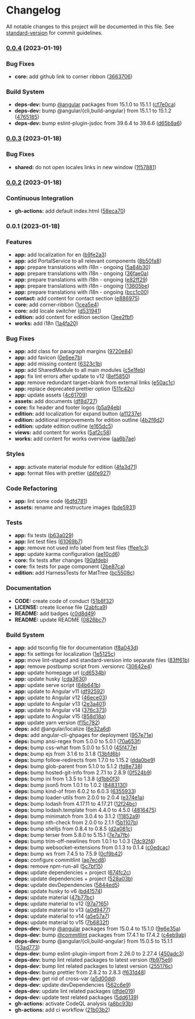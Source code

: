 # Changelog

All notable changes to this project will be documented in this file. See [standard-version](https://github.com/conventional-changelog/standard-version) for commit guidelines.

### [0.0.4](https://github.com/musicEnfanthen/awg-website/compare/v0.0.3...v0.0.4) (2023-01-19)


### Bug Fixes

* **core:** add github link to corner ribbon ([3663706](https://github.com/musicEnfanthen/awg-website/commit/36637062b7964e6b10083f97db18c669ef3ee4fb))


### Build System

* **deps-dev:** bump [@angular](https://github.com/angular) packages from 15.1.0 to 15.1.1 ([cf7e0ca](https://github.com/musicEnfanthen/awg-website/commit/cf7e0ca08026c1c6183b7decc936be6b3994e748))
* **deps-dev:** bump @angular/{cli,build-angular} from 15.1.1 to 15.1.2 ([4765185](https://github.com/musicEnfanthen/awg-website/commit/4765185bfd2f0c6f489e34801124da9ba75314c5))
* **deps-dev:** bump eslint-plugin-jsdoc from 39.6.4 to 39.6.6 ([d65b8a6](https://github.com/musicEnfanthen/awg-website/commit/d65b8a66888d6ac6493fce47807ffe8c057efc8c))

### [0.0.3](https://github.com/musicEnfanthen/awg-website/compare/v0.0.2...v0.0.3) (2023-01-18)


### Bug Fixes

* **shared:** do not open locales links in new window ([1f57881](https://github.com/musicEnfanthen/awg-website/commit/1f57881c5945e2cae7e41ec6f0eb8d9daa2b7103))

### [0.0.2](https://github.com/musicEnfanthen/awg-website/compare/v0.0.1...v0.0.2) (2023-01-18)


### Continuous Integration

* **gh-actions:** add default index.html ([58eca70](https://github.com/musicEnfanthen/awg-website/commit/58eca70bc5f18ca9e02bbeebe66db2add6b15d6a))

### 0.0.1 (2023-01-18)


### Features

* **app:** add localization for en ([b9fe2a3](https://github.com/musicEnfanthen/awg-website/commit/b9fe2a3ba21edcf2a688e58b1121f755dd00934c))
* **app:** add PortalService to all relevant components ([8b50fa8](https://github.com/musicEnfanthen/awg-website/commit/8b50fa83b5b683baf93f187fbc5d0ec8f20eb256))
* **app:** prepare translations with i18n - ongoing ([5a84b30](https://github.com/musicEnfanthen/awg-website/commit/5a84b30eba8c8b1b5e11e71a031518d1a27795b3))
* **app:** prepare translations with i18n - ongoing ([36fae0a](https://github.com/musicEnfanthen/awg-website/commit/36fae0aa9f7717e3abd0598339c4729a23d0df67))
* **app:** prepare translations with i18n - ongoing ([e82ff29](https://github.com/musicEnfanthen/awg-website/commit/e82ff299cbf3afafea81c8f69d87b401ba2ec1b6))
* **app:** prepare translations with i18n - ongoing ([13605be](https://github.com/musicEnfanthen/awg-website/commit/13605be3545340b275c4fe1c1428c47198791a4d))
* **app:** prepare translations with i18n - ongoing ([bcc1c00](https://github.com/musicEnfanthen/awg-website/commit/bcc1c003aab3605fd3ec7a8ff9f8f2fb456bd80c))
* **contact:** add content for contact section ([e886975](https://github.com/musicEnfanthen/awg-website/commit/e8869757899e96aff157c9166e43d957e3abf92f))
* **core:** add corner-ribbon ([1cea5e4](https://github.com/musicEnfanthen/awg-website/commit/1cea5e4d5c844f6ee58a2c395b7c71ceafa8463e))
* **core:** add locale switcher ([d531941](https://github.com/musicEnfanthen/awg-website/commit/d53194107005dd4ad76d2975f993b402ae0fbc80))
* **edition:** add content for edition section ([3ee2fbf](https://github.com/musicEnfanthen/awg-website/commit/3ee2fbfeb620bdf0c18af15bf1164bdd1bc29240))
* **works:** add i18n ([1a4fa20](https://github.com/musicEnfanthen/awg-website/commit/1a4fa205b4987e00a32cd00acad911531b26674a))


### Bug Fixes

* **app:** add class for paragraph margins ([9720e84](https://github.com/musicEnfanthen/awg-website/commit/9720e8442006c6e775f7366d8977d79dd2e96921))
* **app:** add favicon ([0e6ee7b](https://github.com/musicEnfanthen/awg-website/commit/0e6ee7b5e85925bf8695053205c344d3eb28e438))
* **app:** add missing content ([6323c1b](https://github.com/musicEnfanthen/awg-website/commit/6323c1b377af54d06b8ba1033e52f268d0c312d8))
* **app:** add SharedModule to all main modules ([c5e1feb](https://github.com/musicEnfanthen/awg-website/commit/c5e1feb5535847ecd53b3d7a01ed1983685ab8fe))
* **app:** fix lint errors after update to v12 ([8ef5850](https://github.com/musicEnfanthen/awg-website/commit/8ef585048d43d7eb87e3fd70e111fc53a3e56b84))
* **app:** remove redundant target=blank from external links ([e50ac1c](https://github.com/musicEnfanthen/awg-website/commit/e50ac1ce2e4e2a7d2447fed044524a79b41259cd))
* **app:** replace deprecated prettier option ([511c42c](https://github.com/musicEnfanthen/awg-website/commit/511c42ce66c191d99255ff4f419fb1b4ea8840d6))
* **app:** update assets ([4c61709](https://github.com/musicEnfanthen/awg-website/commit/4c6170975aff7bcee272359c96e4eb9134966c93))
* **assets:** add documents ([df8d727](https://github.com/musicEnfanthen/awg-website/commit/df8d7273450657e28263eec98e0adca6c477c576))
* **core:** fix header and footer logos ([b5a94eb](https://github.com/musicEnfanthen/awg-website/commit/b5a94eb234dc80f95b1022d28c3cac259a5e862c))
* **edition:** add localization for expand button ([a11237e](https://github.com/musicEnfanthen/awg-website/commit/a11237e70a18bf4908018f994f0cd75bed53ba75))
* **edition:** additional improvements for edition outline ([4b2f8d2](https://github.com/musicEnfanthen/awg-website/commit/4b2f8d2af87ccad20552ee2256c2526e36fb3323))
* **edition:** update edition outline ([e165dc5](https://github.com/musicEnfanthen/awg-website/commit/e165dc599f563cd15092ef73774c41e834d440bd))
* **views:** add content for works ([5af2c58](https://github.com/musicEnfanthen/awg-website/commit/5af2c58770708520a70d81a2f6872602085464d5))
* **works:** add content for works overview ([aa6b7ae](https://github.com/musicEnfanthen/awg-website/commit/aa6b7ae4fba33e9c7b42626c15096325ee99a904))


### Styles

* **app:** activate material module for edition ([4fa3d71](https://github.com/musicEnfanthen/awg-website/commit/4fa3d71a8cf00ead4429a29a605444fb7ad4e95c))
* **app:** format files with prettier ([d4fe927](https://github.com/musicEnfanthen/awg-website/commit/d4fe927c49020fce1aec424c3e828114d2f46164))


### Code Refactoring

* **app:** lint some code ([6dfd781](https://github.com/musicEnfanthen/awg-website/commit/6dfd781738f30e75de9cb4c78f6aeae702006268))
* **assets:** rename and restructure images ([bde5931](https://github.com/musicEnfanthen/awg-website/commit/bde5931183f1f138a7e89a85ec9e6291bdde8aab))


### Tests

* **app:** fix tests ([b63a029](https://github.com/musicEnfanthen/awg-website/commit/b63a0294df74a51b9497a8437bfdbb110c801d72))
* **app:** lint test files ([61069b7](https://github.com/musicEnfanthen/awg-website/commit/61069b73f063c9f3d8686213c4982de8aea917ea))
* **app:** remove not used info label from test files ([ffee1c3](https://github.com/musicEnfanthen/awg-website/commit/ffee1c33f2bc3143988facbf61dbb0181662d624))
* **app:** update karma configuration ([ae10cd6](https://github.com/musicEnfanthen/awg-website/commit/ae10cd6fee48713f756220ce65d51f19be12dffe))
* **core:** fix tests after changes ([90afdeb](https://github.com/musicEnfanthen/awg-website/commit/90afdebd8d28c24ebaaa9cebc1e3e5a26b4bfe2b))
* **core:** fix tests for page component ([2be87ca](https://github.com/musicEnfanthen/awg-website/commit/2be87ca4cc4ae3bbde6dddcac801e2069adb8aec))
* **edition:** add HarnessTests for MatTree ([bc5508c](https://github.com/musicEnfanthen/awg-website/commit/bc5508c4be67d32dcbb4e53b2a9b5a82cf78e2af))


### Documentation

* **CODE:** create code of conduct ([51b8f32](https://github.com/musicEnfanthen/awg-website/commit/51b8f32d9cc7d2856b74adde9ce9feccf5b0186d))
* **LICENSE:** create license file ([2abfca9](https://github.com/musicEnfanthen/awg-website/commit/2abfca932792f6e079fada289413f113f5923350))
* **README:** add badges ([c0d8d49](https://github.com/musicEnfanthen/awg-website/commit/c0d8d49ee65eb4af0f2a547306ee6c478d1ebf69))
* **README:** update README ([0826bc7](https://github.com/musicEnfanthen/awg-website/commit/0826bc7e12b8527fc72d4678bd7c1a3176bb08d1))


### Build System

* **app:** add tsconfig file for documentation ([f8a043d](https://github.com/musicEnfanthen/awg-website/commit/f8a043db87ace204e543a18ea651b70b7bdc6fed))
* **app:** fix settings for localization ([1e5125c](https://github.com/musicEnfanthen/awg-website/commit/1e5125c77a5aa037b45dabcfabca11f4b4d759c0))
* **app:** move lint-staged and standard-version into separate files ([83ff61b](https://github.com/musicEnfanthen/awg-website/commit/83ff61b23870209a30283398926f89c002f7958a))
* **app:** remove postbump script from .versionrc ([30642e4](https://github.com/musicEnfanthen/awg-website/commit/30642e4ce2d395fc4311e185b59eb8468b54e8a5))
* **app:** update homepage url ([cd6534b](https://github.com/musicEnfanthen/awg-website/commit/cd6534bbf55f95bd076d632340132237532b2139))
* **app:** update husky ([cda3630](https://github.com/musicEnfanthen/awg-website/commit/cda3630ce50f99716988192f7de0518383d321d1))
* **app:** update serve script ([64b641b](https://github.com/musicEnfanthen/awg-website/commit/64b641b3686249a8ee60f31b483c6b6a0a9cc712))
* **app:** update to Angular v11 ([df92592](https://github.com/musicEnfanthen/awg-website/commit/df92592d783af2d39bac64d4465cb13d28f8565f))
* **app:** update to Angular v12 ([46ece03](https://github.com/musicEnfanthen/awg-website/commit/46ece03e698798eaa1ef3bf1f1d3109137222cad))
* **app:** update to Angular v13 ([2e3a401](https://github.com/musicEnfanthen/awg-website/commit/2e3a4014d5177a75ccee810abb4a7e5e2a2b74f2))
* **app:** update to Angular v14 ([376c373](https://github.com/musicEnfanthen/awg-website/commit/376c373021a85647c701227b2f5c58e1901fa816))
* **app:** update to Angular v15 ([858d18a](https://github.com/musicEnfanthen/awg-website/commit/858d18a9fc2975d84fdd17233ad00a27e66a6a92))
* **app:** update yarn version ([f15c782](https://github.com/musicEnfanthen/awg-website/commit/f15c7828d2a8715830d55e6aec11ca1a15271404))
* **deps:** add @angular/localize ([6e32a6d](https://github.com/musicEnfanthen/awg-website/commit/6e32a6d66570ef25da7822e680ff48d841a32041))
* **deps:** add angular-cli-ghpages for deployment ([957e71e](https://github.com/musicEnfanthen/awg-website/commit/957e71eea2579f2362da45d7fdc56dc3bcfe45b4))
* **deps:** bump ansi-regex from 5.0.0 to 5.0.1 ([70a653f](https://github.com/musicEnfanthen/awg-website/commit/70a653f3cb4c71c6329633ad5076c5b63011d829))
* **deps:** bump css-what from 5.0.0 to 5.1.0 ([45f477e](https://github.com/musicEnfanthen/awg-website/commit/45f477ecddd95da6246d3ceb9daa741579987884))
* **deps:** bump ejs from 3.1.6 to 3.1.8 ([13bfd6b](https://github.com/musicEnfanthen/awg-website/commit/13bfd6beeb36bcc015af0c2fe6ed300990b95e07))
* **deps:** bump follow-redirects from 1.7.0 to 1.15.2 ([dda0be9](https://github.com/musicEnfanthen/awg-website/commit/dda0be91a2d941a4a499947f4060d509760812e0))
* **deps:** bump glob-parent from 5.1.0 to 5.1.2 ([fd8e738](https://github.com/musicEnfanthen/awg-website/commit/fd8e738234531118e350f965ddb1bd9f9f9bbf53))
* **deps:** bump hosted-git-info from 2.7.1 to 2.8.9 ([0f524b9](https://github.com/musicEnfanthen/awg-website/commit/0f524b9f4f61a6e41c72560d255da80f0ea15df1))
* **deps:** bump ini from 1.3.5 to 1.3.8 ([d1bb0f3](https://github.com/musicEnfanthen/awg-website/commit/d1bb0f3cdec9eddacdbc79e35e6207c74dba6e2b))
* **deps:** bump json5 from 1.0.1 to 1.0.2 ([8483130](https://github.com/musicEnfanthen/awg-website/commit/84831308dec0fc23513b8609fdfa725d5c70bc0d))
* **deps:** bump kind-of from 6.0.2 to 6.0.3 ([6355933](https://github.com/musicEnfanthen/awg-website/commit/6355933e0e14311a6d0271c1f57dbd1e0986e0f8))
* **deps:** bump loader-utils from 2.0.0 to 2.0.4 ([e374e1a](https://github.com/musicEnfanthen/awg-website/commit/e374e1a89a7fd1c72f8e80542947bfd84b03a73b))
* **deps:** bump lodash from 4.17.11 to 4.17.21 ([12f24bc](https://github.com/musicEnfanthen/awg-website/commit/12f24bc991acb6c18c691111ddb2ae917b24c28b))
* **deps:** bump lodash.template from 4.4.0 to 4.5.0 ([4816475](https://github.com/musicEnfanthen/awg-website/commit/4816475b13d01b4de64676c2a99c53c66cda4a56))
* **deps:** bump minimatch from 3.0.4 to 3.1.2 ([11852a9](https://github.com/musicEnfanthen/awg-website/commit/11852a93331978f787a5e2a8f9eaa5d67b603f00))
* **deps:** bump nth-check from 2.0.0 to 2.1.1 ([5b1107b](https://github.com/musicEnfanthen/awg-website/commit/5b1107b90b9808564de53f233269741088c7d4a8))
* **deps:** bump shelljs from 0.8.4 to 0.8.5 ([d2a081c](https://github.com/musicEnfanthen/awg-website/commit/d2a081c33a978bdae7a662eb9f8c3d0935f01083))
* **deps:** bump terser from 5.8.0 to 5.15.1 ([7e7a7fb](https://github.com/musicEnfanthen/awg-website/commit/7e7a7fb28cee6c3cfb4458b9ff667a5f46bf0766))
* **deps:** bump trim-off-newlines from 1.0.1 to 1.0.3 ([7dc92f4](https://github.com/musicEnfanthen/awg-website/commit/7dc92f44998192d3b05253138d4cfc03abdc56ae))
* **deps:** bump websocket-extensions from 0.1.3 to 0.1.4 ([c0edcac](https://github.com/musicEnfanthen/awg-website/commit/c0edcace4a4ee10b9d0f0303b8fa2743c3be4967))
* **deps:** bump ws from 7.4.5 to 7.5.9 ([0cf9b42](https://github.com/musicEnfanthen/awg-website/commit/0cf9b42ef324cbd495ae2f84c9661f70e694a58f))
* **deps:** configure commitlint ([ae7ecd8](https://github.com/musicEnfanthen/awg-website/commit/ae7ecd8c665e649e34abd01dbbdb399713e5737f))
* **deps:** remove npm-run-all ([5c7bf15](https://github.com/musicEnfanthen/awg-website/commit/5c7bf1584d00462996ade99f5c9198faf0a56e67))
* **deps:** update dependencies + project ([674fc2c](https://github.com/musicEnfanthen/awg-website/commit/674fc2c82db59116ff1af3c1ce4bee92170466dc))
* **deps:** update dependencies + project ([528a03b](https://github.com/musicEnfanthen/awg-website/commit/528a03b9ffc0fce0151565bb41038e287efdea78))
* **deps:** update devDependencies ([5844ed5](https://github.com/musicEnfanthen/awg-website/commit/5844ed5a831bd5e2b9ed085cdf0ed9a1250e9e64))
* **deps:** update husky to v6 ([bd41574](https://github.com/musicEnfanthen/awg-website/commit/bd415745f7526cb017794c2d272eaf181c46f265))
* **deps:** update material ([47b77bc](https://github.com/musicEnfanthen/awg-website/commit/47b77bcafe12086de55e522af4b6f6f55e92484d))
* **deps:** update material to v12 ([97a7165](https://github.com/musicEnfanthen/awg-website/commit/97a71655408cbe950b2292c6acaf32f6b932770b))
* **deps:** update material to v13 ([a0d9477](https://github.com/musicEnfanthen/awg-website/commit/a0d9477f9147f85d6c5d429fe20399e5656b0c4e))
* **deps:** update material to v14 ([a5e57a7](https://github.com/musicEnfanthen/awg-website/commit/a5e57a7443f501ef6e69f0897fa26a9e243866c2))
* **deps:** update material to v15 ([7b6832f](https://github.com/musicEnfanthen/awg-website/commit/7b6832ff9892e174865ead1666daf70ac9d4224c))
* **deps-dev:** bump [@angular](https://github.com/angular) packages from 15.0.4 to 15.1.0 ([9e6e35a](https://github.com/musicEnfanthen/awg-website/commit/9e6e35aa517f5d29295f9aad4ddf616482606aae))
* **deps-dev:** bump [@commitlint](https://github.com/commitlint) packages from 17.4.1 to 17.4.2 ([c4eb9ab](https://github.com/musicEnfanthen/awg-website/commit/c4eb9ab44ebc68d93427266546a27788688183af))
* **deps-dev:** bump @angular/{cli,build-angular} from 15.0.5 to 15.1.1 ([53ad773](https://github.com/musicEnfanthen/awg-website/commit/53ad773010c6106cf82e05660b75642bb0a8299c))
* **deps-dev:** bump eslint-plugin-import from 2.26.0 to 2.27.4 ([450adc3](https://github.com/musicEnfanthen/awg-website/commit/450adc3ccb95d035f881c90460558cc60a85f6d5))
* **deps-dev:** bump lint related packages to latest version ([fb975e9](https://github.com/musicEnfanthen/awg-website/commit/fb975e978df6193f2b0393eaccf70c406d09f7eb))
* **deps-dev:** bump lint related packages to latest version ([255176c](https://github.com/musicEnfanthen/awg-website/commit/255176c2a04a822835a9ab4b5d1d782a65d0852f))
* **deps-dev:** bump prettier from 2.8.2 to 2.8.3 ([f631d48](https://github.com/musicEnfanthen/awg-website/commit/f631d48c8a7dd1bee3c52d1268da8fb10d733a12))
* **deps-dev:** get rid of cross-var ([a5d00dd](https://github.com/musicEnfanthen/awg-website/commit/a5d00dd3374cd94b273481808c15ca23496ffaaa))
* **deps-dev:** update devDependencies ([562c6e9](https://github.com/musicEnfanthen/awg-website/commit/562c6e9e793fd1945ceb371356418a0904a94cfb))
* **deps-dev:** update lint related packages ([dfde019](https://github.com/musicEnfanthen/awg-website/commit/dfde019c6fb80f4fc3c7af23537e5ea5e191a3c4))
* **deps-dev:** update test related packages ([5dd6139](https://github.com/musicEnfanthen/awg-website/commit/5dd61390cfbf90cb515c1c398b3869d5db708e0e))
* **gh-actions:** activate CodeQL analysis ([a8bc93b](https://github.com/musicEnfanthen/awg-website/commit/a8bc93b50f028622e7003de47f7a1650449b295c))
* **gh-actions:** add ci workflow ([21b03b2](https://github.com/musicEnfanthen/awg-website/commit/21b03b20ab6f28b2dae0503b57642b344fc9a8fa))
